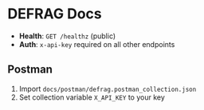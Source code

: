# DEFRAG Docs

- **Health**: `GET /healthz` (public)
- **Auth**: `x-api-key` required on all other endpoints

## Postman
1. Import `docs/postman/defrag.postman_collection.json`
2. Set collection variable `X_API_KEY` to your key